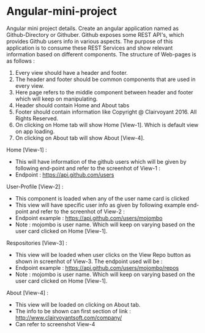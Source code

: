 # Angular-mini-project
Angular mini project details.
Create an angular application named as Github-Directory or Githuber. Github exposes some REST API's, which provides Github users info in various aspects. The purpose of this application is to consume these REST Services and show relevant information based on different components. The structure of Web-pages is as follows : 

1) Every view should have a header and footer.
2) The header and footer should be common components that are used in every view.
3) Here page refers to the middle component between header and footer which will keep on manipulating.
4) Header should contain Home and About tabs
5) Footer should contain information like Copyright @ Clairvoyant 2016. All Rights Reserved.
6) On clicking on Home tab will show Home [View-1]. Which is default view on app loading.
7) On clicking on About tab will show About [View-4].

Home [View-1] :
- This will have information of the github users which will be given by following end-point and refer to the screenhot of View-1 :
- Endpoint : https://api.github.com/users

User-Profile [View-2]  :
- This component is loaded when any of the user name card is clicked
- This view will have specific user info as given by following example end-point and refer to the screenhot of View-2 :
- Endpoint example : https://api.github.com/users/mojombo
- Note : mojombo is user name. Which will keep on varying based on the user card clicked on Home [View-1].

Respositories [View-3]  :
- This view will be loaded when user clicks on the View Repo button as shown in screenhot of View-3. The endpoint used will be :
- Endpoint example : https://api.github.com/users/mojombo/repos
- Note : mojombo is user name. Which will keep on varying based on the user card clicked on Home [View-1].

About [View-4] :
- This view will be loaded on clicking on About tab.
- The info to be shown can first section of link : http://www.clairvoyantsoft.com/company/
- Can refer to screenshot View-4
